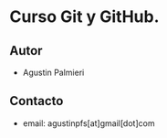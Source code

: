 # Curso Git y GitHub.

## Autor

* Agustin Palmieri

## Contacto

* email: agustinpfs[at]gmail[dot]com
